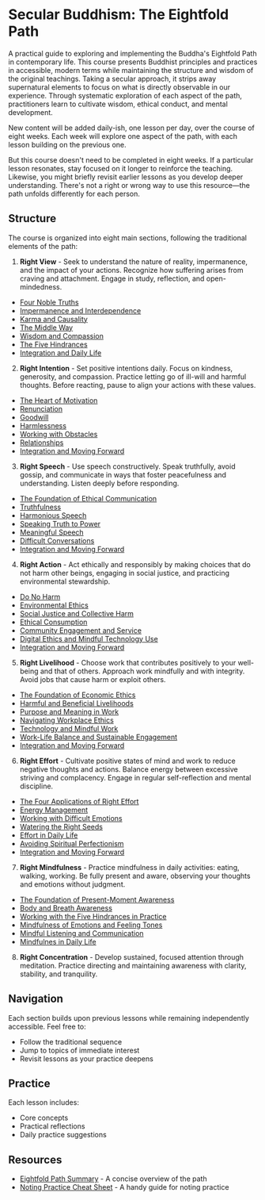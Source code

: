 # Secular Buddhism: The Eightfold Path

A practical guide to exploring and implementing the Buddha's Eightfold Path in contemporary life. This course presents Buddhist principles and practices in accessible, modern terms while maintaining the structure and wisdom of the original teachings. Taking a secular approach, it strips away supernatural elements to focus on what is directly observable in our experience. Through systematic exploration of each aspect of the path, practitioners learn to cultivate wisdom, ethical conduct, and mental development.  

New content will be added daily-ish, one lesson per day, over the course of eight weeks. Each week will explore one aspect of the path, with each lesson building on the previous one.

But this course doesn't need to be completed in eight weeks. If a particular lesson resonates, stay focused on it longer to reinforce the teaching. Likewise, you might briefly revisit earlier lessons as you develop deeper understanding. There's not a right or wrong way to use this resource—the path unfolds differently for each person.

## Structure

The course is organized into eight main sections, following the traditional elements of the path:

1. **Right View** - Seek to understand the nature of reality, impermanence, and the impact of your actions. Recognize how suffering arises from craving and attachment. Engage in study, reflection, and open-mindedness.  

- [Four Noble Truths](eightfold-path/1-right-view/01-four-noble-truths.md)
- [Impermanence and Interdependence](eightfold-path/1-right-view/02-impermanence-interdependence.md)
- [Karma and Causality](eightfold-path/1-right-view/03-karma.md)
- [The Middle Way](eightfold-path/1-right-view/04-middle-way.md)
- [Wisdom and Compassion](eightfold-path/1-right-view/05-wisdom-compassion.md)
- [The Five Hindrances](eightfold-path/1-right-view/06-five-hindrances.md)
- [Integration and Daily Life](eightfold-path/1-right-view/07-integration-and-daily-life.md)

2. **Right Intention** - Set positive intentions daily. Focus on kindness, generosity, and compassion. Practice letting go of ill-will and harmful thoughts. Before reacting, pause to align your actions with these values.
- [The Heart of Motivation](eightfold-path/2-right-intention/01-heart-of-motivation.md)
- [Renunciation](eightfold-path/2-right-intention/02-renunciation.md)
- [Goodwill](eightfold-path/2-right-intention/03-goodwill.md)
- [Harmlessness](eightfold-path/2-right-intention/04-harmlessness.md)
- [Working with Obstacles](eightfold-path/2-right-intention/05-working-with-obstacles.md)
- [Relationships](eightfold-path/2-right-intention/06-relationships.md)
- [Integration and Moving Forward](eightfold-path/2-right-intention/07-intention-integration.md)

3. **Right Speech** - Use speech constructively. Speak truthfully, avoid gossip, and communicate in ways that foster peacefulness and understanding. Listen deeply before responding.
- [The Foundation of Ethical Communication](eightfold-path/3-right-speech/01-foundation-of-right-speech.md)
- [Truthfulness](eightfold-path/3-right-speech/02-truthfulness.md)
- [Harmonious Speech](eightfold-path/3-right-speech/03-harmonious-speech.md)
- [Speaking Truth to Power](eightfold-path/3-right-speech/04-speaking-truth-to-power.md)
- [Meaningful Speech](eightfold-path/3-right-speech/05-meaningful-speech.md)
- [Difficult Conversations](eightfold-path/3-right-speech/06-difficult-conversations.md)
- [Integration and Moving Forward](eightfold-path/3-right-speech/07-speech-integration.md)

4. **Right Action** - Act ethically and responsibly by making choices that do not harm other beings, engaging in social justice, and practicing environmental stewardship.  
- [Do No Harm](eightfold-path/4-right-action/01-do-no-harm.md)
- [Environmental Ethics](eightfold-path/4-right-action/02-environmental-ethics.md)
- [Social Justice and Collective Harm](eightfold-path/4-right-action/03-social-justice.md)
- [Ethical Consumption](eightfold-path/4-right-action/04-ethical-consumption.md)
- [Community Engagement and Service](eightfold-path/4-right-action/05-community-engagement.md)
- [Digital Ethics and Mindful Technology Use](eightfold-path/4-right-action/06-digital-ethics.md)
- [Integration and Moving Forward](eightfold-path/4-right-action/07-action-integration.md)

5. **Right Livelihood** - Choose work that contributes positively to your well-being and that of others. Approach work mindfully and with integrity. Avoid jobs that cause harm or exploit others.
- [The Foundation of Economic Ethics](eightfold-path/5-right-livelihood/01-economic-ethics.md)
- [Harmful and Beneficial Livelihoods](eightfold-path/5-right-livelihood/02-livelihoods.md)
- [Purpose and Meaning in Work](eightfold-path/5-right-livelihood/03-purpose-and-meaning.md)
- [Navigating Workplace Ethics](eightfold-path/5-right-livelihood/04-navigating-workplace-ethics.md)
- [Technology and Mindful Work](eightfold-path/5-right-livelihood/05-technology-and-mindful-work.md)
- [Work-Life Balance and Sustainable Engagement](eightfold-path/5-right-livelihood/06-work-life-balance.md)
- [Integration and Moving Forward](eightfold-path/5-right-livelihood/07-integration-and-moving-forward.md)

6. **Right Effort** - Cultivate positive states of mind and work to reduce negative thoughts and actions. Balance energy between excessive striving and complacency. Engage in regular self-reflection and mental discipline.  
- [The Four Applications of Right Effort](eightfold-path/6-right-effort/01-four-applications.md)
- [Energy Management](eightfold-path/6-right-effort/02-energy-management.md)
- [Working with Difficult Emotions](eightfold-path/6-right-effort/03-difficult-emotions.md)
- [Watering the Right Seeds](eightfold-path/6-right-effort/04-watering-the-right-seeds.md)
- [Effort in Daily Life](eightfold-path/6-right-effort/05-effort-in-daily-life.md)
- [Avoiding Spiritual Perfectionism](eightfold-path/6-right-effort/06-avoiding-spiritual-perfectionism.md)
- [Integration and Moving Forward](eightfold-path/6-right-effort/07-right-effort-integration.md)

7. **Right Mindfulness** - Practice mindfulness in daily activities: eating, walking, working. Be fully present and aware, observing your thoughts and emotions without judgment.  
- [The Foundation of Present-Moment Awareness](eightfold-path/7-right-mindfulness/01-the-foundation.md)
- [Body and Breath Awareness](eightfold-path/7-right-mindfulness/02-body-and-breath.md)
- [Working with the Five Hindrances in Practice](eightfold-path/7-right-mindfulness/03-five-hindrances.md)
- [Mindfulness of Emotions and Feeling Tones](eightfold-path/7-right-mindfulness/04-emotions-and-feeling-tones.md)
- [Mindful Listening and Communication](eightfold-path/7-right-mindfulness/05-mindful-listening.md)
- [Mindfulnes in Daily Life](eightfold-path/7-right-mindfulness/06-daily-life.md)

8. **Right Concentration** - Develop sustained, focused attention through meditation. Practice directing and maintaining awareness with clarity, stability, and tranquility.

## Navigation

Each section builds upon previous lessons while remaining independently accessible. Feel free to:
- Follow the traditional sequence
- Jump to topics of immediate interest
- Revisit lessons as your practice deepens

## Practice

Each lesson includes:
- Core concepts
- Practical reflections
- Daily practice suggestions

## Resources

- [Eightfold Path Summary](overview-tldr.md) - A concise overview of the path
- [Noting Practice Cheat Sheet](noting.md) - A handy guide for noting practice
